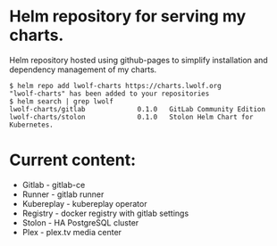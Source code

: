 # Helm repository for serving my charts.

Helm repository hosted using github-pages to simplify installation and dependency management of my charts.

```
$ helm repo add lwolf-charts https://charts.lwolf.org
"lwolf-charts" has been added to your repositories
$ helm search | grep lwolf
lwolf-charts/gitlab             0.1.0   GitLab Community Edition
lwolf-charts/stolon             0.1.0   Stolon Helm Chart for Kubernetes.
```

# Current content:
* Gitlab - gitlab-ce
* Runner - gitlab runner
* Kubereplay - kubereplay operator
* Registry - docker registry with gitlab settings
* Stolon - HA PostgreSQL cluster
* Plex - plex.tv media center
